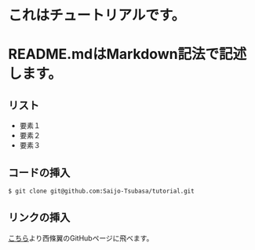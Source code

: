 これはチュートリアルです。
====

# README.mdはMarkdown記法で記述します。

## リスト
* 要素１
* 要素２
* 要素３

## コードの挿入
```bash
$ git clone git@github.com:Saijo-Tsubasa/tutorial.git
```

## リンクの挿入
[こちら](https://github.com/Saijo-Tsubasa/tutorial)より西條翼のGitHubページに飛べます。
